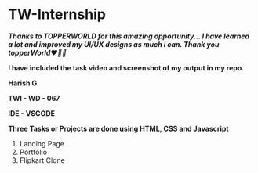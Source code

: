 # TW-Internship   

**_Thanks to TOPPERWORLD for this amazing opportunity... I have learned a lot and improved my UI/UX designs as much i can. Thank you topperWorld❤️👨‍💻_**

**I have included the task video and screenshot of my output in my repo.**

**Harish G**

**TWI - WD - 067**

**IDE - VSCODE**

**Three Tasks or Projects are done using HTML, CSS and Javascript**

1. Landing Page
2. Portfolio
3. Flipkart Clone  
